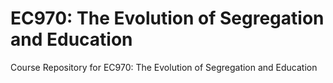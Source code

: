 # EC970: The Evolution of Segregation and Education
Course Repository for EC970: The Evolution of Segregation and Education
